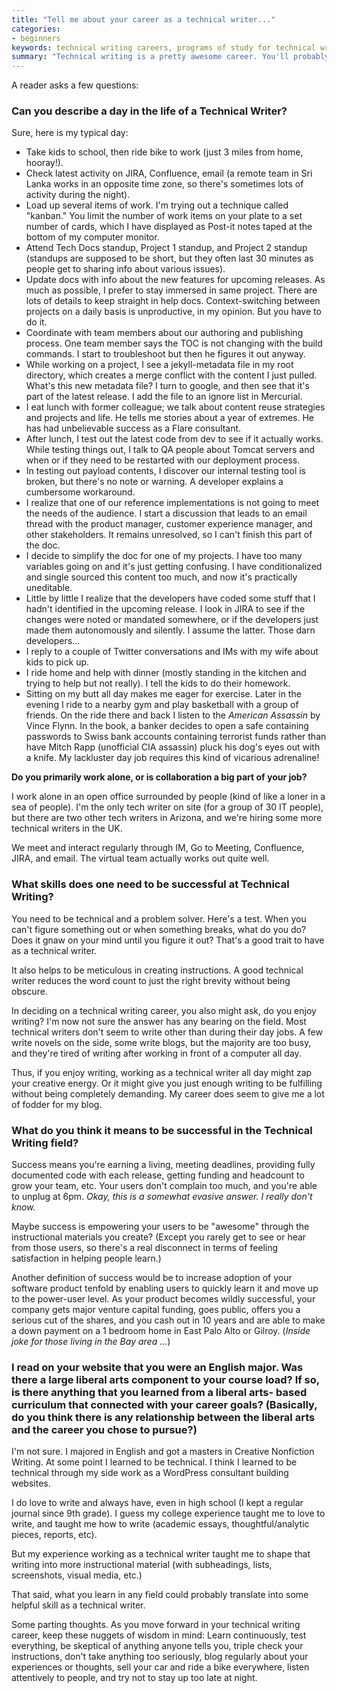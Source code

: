```yaml
---
title: "Tell me about your career as a technical writer..."
categories:
- beginners
keywords: technical writing careers, programs of study for technical writing, day in the life of a technical writer, technical author
summary: "Technical writing is a pretty awesome career. You'll probably enjoy it unless you dislike writing, aren't technical, hate working in team environments, and prefer to write content that pressures people to buy crap they don't need."
---
```


A reader asks a few questions:

### Can you describe a day in the life of a Technical Writer?

Sure, here is my typical day:

* Take kids to school, then ride bike to work (just 3 miles from home, hooray!).
* Check latest activity on JIRA, Confluence, email (a remote team in Sri Lanka works in an opposite time zone, so there's sometimes lots of activity during the night).
* Load up several items of work. I'm trying out a technique called "kanban." You limit the number of work items on your plate to a set number of cards, which I have displayed as Post-it notes taped at the bottom of my computer monitor.
* Attend Tech Docs standup, Project 1 standup, and Project 2 standup (standups are supposed to be short, but they often last 30 minutes as people get to sharing info about various issues).
* Update docs with info about the new features for upcoming releases. As much as possible, I prefer to stay immersed in same project. There are lots of details to keep straight in help docs. Context-switching between projects on a daily basis is unproductive, in my opinion. But you have to do it.
* Coordinate with team members about our authoring and publishing process. One team member says the TOC is not changing with the build commands. I start to troubleshoot but then he figures it out anyway.
* While working on a project, I see a jekyll-metadata file in my root directory, which creates a merge conflict with the content I just pulled. What's this new metadata file? I turn to google, and then see that it's part of the latest release. I add the file to an ignore list in Mercurial. 
* I eat lunch with former colleague; we talk about content reuse strategies and projects and life. He tells me stories about a year of extremes. He has had unbelievable success as a Flare consultant.
* After lunch, I test out the latest code from dev to see if it actually works. While testing things out, I talk to QA people about Tomcat servers and when or if they need to be restarted with our deployment process.
* In testing out payload contents, I discover our internal testing tool is broken, but there's no note or warning. A developer explains a cumbersome workaround. 
* I realize that one of our reference implementations is not going to meet the needs of the audience. I start a discussion that leads to an email thread with the product manager, customer experience manager, and other stakeholders. It remains unresolved, so I can't finish this part of the doc.
* I decide to simplify the doc for one of my projects. I have too many variables going on and it's just getting confusing. I have conditionalized and single sourced this content too much, and now it's practically uneditable.
* Little by little I realize that the developers have coded some stuff that I hadn't identified in the upcoming release. I look in JIRA to see if the changes were noted or mandated somewhere, or if the developers just made them autonomously and silently. I assume the latter. Those darn developers...
* I reply to a couple of Twitter conversations and IMs with my wife about kids to pick up.
* I ride home and help with dinner (mostly standing in the kitchen and trying to help but not really). I tell the kids to do their homework.
* Sitting on my butt all day makes me eager for exercise. Later in the evening I ride to a nearby gym and play basketball with a group of friends. On the ride there and back I listen to the *American Assassin* by Vince Flynn. In the book, a banker decides to open a safe containing passwords to Swiss bank accounts containing terrorist funds rather than have Mitch Rapp (unofficial CIA assassin) pluck his dog's eyes out with a knife. My lackluster day job requires this kind of vicarious adrenaline!

**Do you primarily work alone, or is collaboration a big part of your job?**

I work alone in an open office surrounded by people (kind of like a loner in a sea of people). I'm the only tech writer on site (for a group of 30 IT people), but there are two other tech writers in Arizona, and we're hiring some more technical writers in the UK. 

We meet and interact regularly through IM, Go to Meeting, Confluence, JIRA, and email. The virtual team actually works out quite well.

### What skills does one need to be successful at Technical Writing?

You need to be technical and a problem solver. Here's a test. When you can't figure something out or when something breaks, what do you do? Does it gnaw on your mind until you figure it out? That's a good trait to have as a technical writer.

It also helps to be meticulous in creating instructions. A good technical writer reduces the word count to just the right brevity without being obscure.

In deciding on a technical writing career, you also might ask, do you enjoy writing? I'm now not sure the answer has any bearing on the field. Most technical writers don't seem to write other than during their day jobs. A few write novels on the side, some write blogs, but the majority are too busy, and they're tired of writing after working in front of a computer all day.

Thus, if you enjoy writing, working as a technical writer all day might zap your creative energy. Or it might give you just enough writing to be fulfilling without being completely demanding. My career does seem to give me a lot of fodder for my blog.

### What do you think it means to be successful in the Technical Writing field?

Success means you're earning a living, meeting deadlines, providing fully documented code with each release, getting funding and headcount to grow your team, etc. Your users don't complain too much, and you're able to unplug at 6pm. *Okay, this is a somewhat evasive answer. I really don't know.*

Maybe success is empowering your users to be "awesome" through the instructional materials you create? (Except you rarely get to see or hear from those users, so there's a real disconnect in terms of feeling satisfaction in helping people learn.)

Another definition of success would be to increase adoption of your software product tenfold by enabling users to quickly learn it and move up to the power-user level. As your product becomes wildly successful, your company gets major venture capital funding, goes public, offers you a serious cut of the shares, and you cash out in 10 years and are able to make a down payment on a 1 bedroom home in East Palo Alto or Gilroy. (*Inside joke for those living in the Bay area ...*)

### I read on your website that you were an English major. Was there a large liberal arts component to your course load? If so, is there anything that you learned from a liberal arts- based curriculum that connected with your career goals? (Basically, do you think there is any relationship between the liberal arts and the career you chose to pursue?)

I'm not sure. I majored in English and got a masters in Creative Nonfiction Writing. At some point I learned to be technical. I think I learned to be technical through my side work as a WordPress consultant building websites.

I do love to write and always have, even in high school (I kept a regular journal since 9th grade). I guess my college experience taught me to love to write, and taught me how to write (academic essays, thoughtful/analytic pieces, reports, etc). 

But my experience working as a technical writer taught me to shape that writing into more instructional material (with subheadings, lists, screenshots, visual media, etc.)

That said, what you learn in any field could probably translate into some helpful skill as a technical writer. 
 
Some parting thoughts. As you move forward in your technical writing career, keep these nuggets of wisdom in mind: Learn continuously, test everything, be skeptical of anything anyone tells you, triple check your instructions, don't take anything too seriously, blog regularly about your experiences or thoughts, sell your car and ride a bike everywhere, listen attentively to people, and try not to stay up too late at night.


